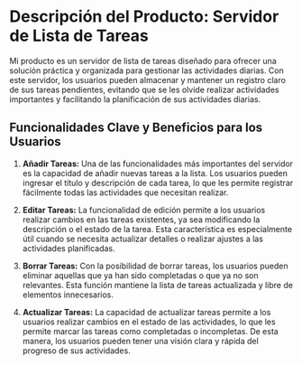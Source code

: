 # Descripción del Producto: Servidor de Lista de Tareas

Mi producto es un servidor de lista de tareas diseñado para ofrecer una solución práctica y organizada para gestionar las actividades diarias. Con este servidor, los usuarios pueden almacenar y mantener un registro claro de sus tareas pendientes, evitando que se les olvide realizar actividades importantes y facilitando la planificación de sus actividades diarias.

## Funcionalidades Clave y Beneficios para los Usuarios

1. **Añadir Tareas:** Una de las funcionalidades más importantes del servidor es la capacidad de añadir nuevas tareas a la lista. Los usuarios pueden ingresar el título y descripción de cada tarea, lo que les permite registrar fácilmente todas las actividades que necesitan realizar.

2. **Editar Tareas:** La funcionalidad de edición permite a los usuarios realizar cambios en las tareas existentes, ya sea modificando la descripción o el estado de la tarea. Esta característica es especialmente útil cuando se necesita actualizar detalles o realizar ajustes a las actividades planificadas.

3. **Borrar Tareas:** Con la posibilidad de borrar tareas, los usuarios pueden eliminar aquellas que ya han sido completadas o que ya no son relevantes. Esta función mantiene la lista de tareas actualizada y libre de elementos innecesarios.

4. **Actualizar Tareas:** La capacidad de actualizar tareas permite a los usuarios realizar cambios en el estado de las actividades, lo que les permite marcar las tareas como completadas o incompletas. De esta manera, los usuarios pueden tener una visión clara y rápida del progreso de sus actividades.

